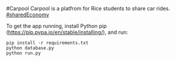 #Carpool 
Carpool is a platfrom for Rice students to share car rides. [#sharedEconomy](https://twitter.com/hashtag/sharedeconomy)

To get the app running, install Python pip (https://pip.pypa.io/en/stable/installing/), and run:

```
pip install -r requirements.txt
python database.py
python run.py
```
